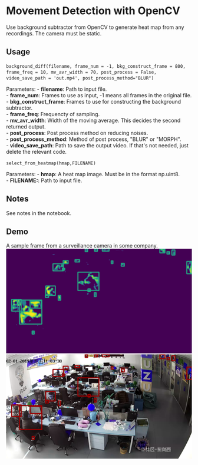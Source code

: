 # Movement Detection with OpenCV
Use background subtractor from OpenCV to generate heat map from any recordings. The camera must be static.

## Usage
```
background_diff(filename, frame_num = -1, bkg_construct_frame = 800, frame_freq = 10, mv_avr_width = 70, post_process = False, video_save_path = 'out.mp4', post_process_method="BLUR")
```
Parameters:
    - **filename**: Path to input file.  
    - **frame_num**: Frames to use as input, -1 means all frames in the original file.  
    - **bkg_construct_frame**: Frames to use for constructing the background subtractor.  
    - **frame_freq**: Frequencty of sampling.  
    - **mv_avr_width**: Width of the moving average. This decides the second returned output.  
    - **post_process**: Post process method on reducing noises.  
    - **post_process_method**: Method of post process, "BLUR" or "MORPH".  
    - **video_save_path**: Path to save the output video. If that's not needed, just delete the relevant code.  

```
select_from_heatmap(hmap,FILENAME)
```
Parameters:
    - **hmap**: A heat map image. Must be in the format np.uint8.  
    - **FILENAME:**: Path to input file.  

## Notes
See notes in the notebook.

## Demo
A sample frame from a surveillance camera in some company.
![Heat map](medias/hmap.png)
![Original Frame](medias/out.png)
